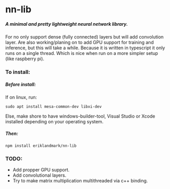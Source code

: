 # nn-lib

##### A minimal and pretty lightweight neural network library. 

For no only support dense (fully connected) layers but will add convolution layer. Are also working/planing on to add
GPU support for training and inference, but this will take a while. Because it is written in typescript it only 
runs on a single thread. Which is nice when run on a more simpler setup (like raspberry pi). 

### To install:
##### Before install:
If on linux, run:
````
sudo apt install mesa-common-dev libxi-dev
````
Else, make shore to have windows-builder-tool, Visual Studio or Xcode installed depending on your operating system.
##### Then:
````
npm install eriklandmark/nn-lib
````

### TODO:
* Add propper GPU support.
* Add convolutional layers.
* Try to make matrix multiplication multithreaded via c++ binding.